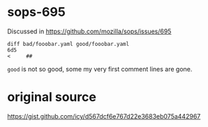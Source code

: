 # sops-695

Discussed in https://github.com/mozilla/sops/issues/695

```
diff bad/fooobar.yaml good/fooobar.yaml 
6d5
<     ##
```

`good` is not so good, some my very first comment lines are gone.

# original source

https://gist.github.com/icy/d567dcf6e767d22e3683eb075a442967
